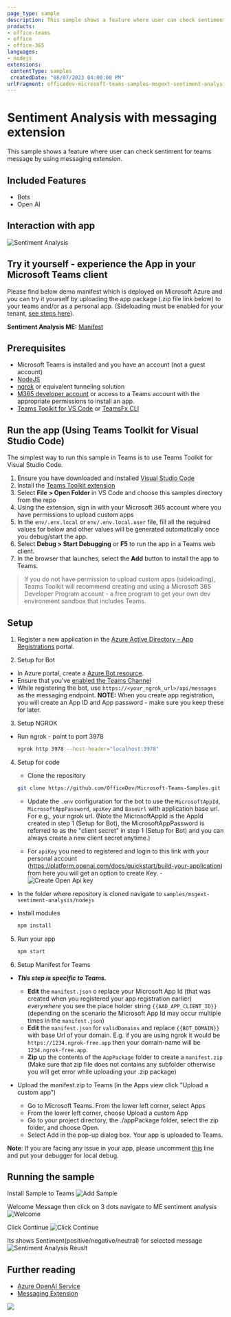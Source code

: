 ```yaml
---
page_type: sample
description: This sample shows a feature where user can check sentiment for teams message by using messaging extension.
products:
- office-teams
- office
- office-365
languages:
- nodejs
extensions:
 contentType: samples
 createdDate: "08/07/2023 04:00:00 PM"
urlFragment: officedev-microsoft-teams-samples-msgext-sentiment-analysis-nodejs
---
```


# Sentiment Analysis with messaging extension

This sample shows a feature where user can check sentiment for teams message by using messaging extension.

## Included Features
* Bots
* Open AI

## Interaction with app

![Sentiment Analysis](Images/Sentiment_Analysis.gif)

## Try it yourself - experience the App in your Microsoft Teams client
Please find below demo manifest which is deployed on Microsoft Azure and you can try it yourself by uploading the app package (.zip file link below) to your teams and/or as a personal app. (Sideloading must be enabled for your tenant, [see steps here](https://docs.microsoft.com/microsoftteams/platform/concepts/build-and-test/prepare-your-o365-tenant#enable-custom-teams-apps-and-turn-on-custom-app-uploading)).

**Sentiment Analysis ME:** [Manifest](/samples/)

## Prerequisites

- Microsoft Teams is installed and you have an account (not a guest account)
-  [NodeJS](https://nodejs.org/en/)
-  [ngrok](https://ngrok.com/) or equivalent tunneling solution
-  [M365 developer account](https://docs.microsoft.com/microsoftteams/platform/concepts/build-and-test/prepare-your-o365-tenant) or access to a Teams account with the 
   appropriate permissions to install an app.
- [Teams Toolkit for VS Code](https://marketplace.visualstudio.com/items?itemName=TeamsDevApp.ms-teams-vscode-extension) or [TeamsFx CLI](https://learn.microsoft.com/microsoftteams/platform/toolkit/teamsfx-cli?pivots=version-one)

## Run the app (Using Teams Toolkit for Visual Studio Code)

The simplest way to run this sample in Teams is to use Teams Toolkit for Visual Studio Code.
1. Ensure you have downloaded and installed [Visual Studio Code](https://code.visualstudio.com/docs/setup/setup-overview)
1. Install the [Teams Toolkit extension](https://marketplace.visualstudio.com/items?itemName=TeamsDevApp.ms-teams-vscode-extension)
1. Select **File > Open Folder** in VS Code and choose this samples directory from the repo
1. Using the extension, sign in with your Microsoft 365 account where you have permissions to upload custom apps
1. In the `env/.env.local` or `env/.env.local.user` file, fill all the required values for below and other values will be generated automatically once you debug/start the app.
1. Select **Debug > Start Debugging** or **F5** to run the app in a Teams web client.
1. In the browser that launches, select the **Add** button to install the app to Teams.
> If you do not have permission to upload custom apps (sideloading), Teams Toolkit will recommend creating and using a Microsoft 365 Developer Program account - a free program to get your own dev environment sandbox that includes Teams.

## Setup
1. Register a new application in the [Azure Active Directory – App Registrations](https://go.microsoft.com/fwlink/?linkid=2083908) portal.

2. Setup for Bot
- In Azure portal, create a [Azure Bot resource](https://docs.microsoft.com/azure/bot-service/bot-builder-authentication?view=azure-bot-service-4.0&tabs=csharp%2Caadv2).
- Ensure that you've [enabled the Teams Channel](https://docs.microsoft.com/azure/bot-service/channel-connect-teams?view=azure-bot-service-4.0)
- While registering the bot, use `https://<your_ngrok_url>/api/messages` as the messaging endpoint.
**NOTE:** When you create app registration, you will create an App ID and App password - make sure you keep these for later.

3. Setup NGROK
 - Run ngrok - point to port 3978

    ```bash
    ngrok http 3978 --host-header="localhost:3978"
    ```
4. Setup for code
   - Clone the repository

    ```bash
    git clone https://github.com/OfficeDev/Microsoft-Teams-Samples.git
    ```
   - Update the `.env` configuration for the bot to use the `MicrosoftAppId`, `MicrosoftAppPassword`, `apiKey` and `BaseUrl`  with application base url. For e.g., your ngrok url. (Note the MicrosoftAppId is the AppId created in step 1 (Setup for Bot), the MicrosoftAppPassword is referred to as the "client secret" in step 1 (Setup for Bot) and you can always create a new client secret anytime.)

   - For `apiKey` you need to registered and login to this link with your personal account (https://platform.openai.com/docs/quickstart/build-your-application) from here you will get an option to create Key.
   -![Create Open Api key](Images/5.Api_Key.PNG)

- In the folder where repository is cloned navigate to `samples/msgext-sentiment-analysis/nodejs`
- Install modules

    ```bash
    npm install
    ```
5) Run your app

    ```bash
    npm start
    ```

6) Setup Manifest for Teams
- __*This step is specific to Teams.*__
    - **Edit** the `manifest.json` o replace your Microsoft App Id (that was created when you registered your app registration earlier) *everywhere* you see the place holder string `{{AAD_APP_CLIENT_ID}}` (depending on the scenario the Microsoft App Id may occur multiple times in the `manifest.json`)
    - **Edit** the `manifest.json` for `validDomains` and replace `{{BOT_DOMAIN}}` with base Url of your domain. E.g. if you are using ngrok it would be `https://1234.ngrok-free.app` then your domain-name will be `1234.ngrok-free.app`.
    - **Zip** up the contents of the `AppPackage` folder to create a `manifest.zip` (Make sure that zip file does not contains any subfolder otherwise you will get error while uploading your .zip package)

- Upload the manifest.zip to Teams (in the Apps view click "Upload a custom app")
   - Go to Microsoft Teams. From the lower left corner, select Apps
   - From the lower left corner, choose Upload a custom App
   - Go to your project directory, the ./appPackage folder, select the zip folder, and choose Open.
   - Select Add in the pop-up dialog box. Your app is uploaded to Teams.

**Note**: If you are facing any issue in your app, please uncomment [this](https://github.com/OfficeDev/Microsoft-Teams-Samples/blob/main/samples/msgext-message-reminder/nodejs/index.js#L44) line and put your debugger for local debug.

## Running the sample

Install Sample to Teams
![Add Sample ](Images/1.Add_Sample.PNG)

Welcome Message then click on 3 dots navigate to ME sentiment analysis
![Welcome](Images/2.Welcome_SentimentAnalysis.PNG)

 Click Continue 
![Click Continue](Images/3.Click_Continue.PNG)

Its shows Sentiment(positive/negative/neutral) for selected message
![Sentiment Analysis Reuslt ](Images/4.Result.PNG)

## Further reading
- [Azure OpenAI Service](https://learn.microsoft.com/azure/ai-services/openai/overview)
- [Messaging Extension](https://learn.microsoft.com/microsoftteams/platform/messaging-extensions/how-to/action-commands/define-action-command)


<img src="https://pnptelemetry.azurewebsites.net/microsoft-teams-samples/samples/msgext-sentiment-analysis-nodejs" />